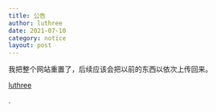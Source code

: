 ```yaml
---
title: 公告
author: luthree
date: 2021-07-10
category: notice
layout: post
---
```


我把整个网站重置了，后续应该会把以前的东西以依次上传回来。

[luthree](https://luthr.ee)

<a herf="https://icp.gov.moe/?keyword=20222147" target="_blank">.</a>
